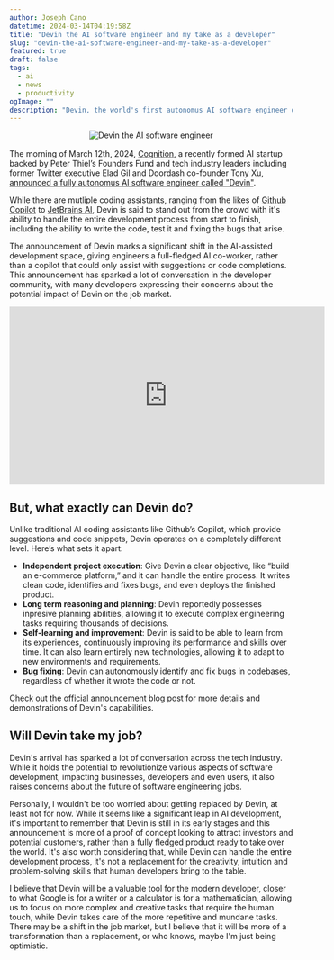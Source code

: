 ```yaml
---
author: Joseph Cano
datetime: 2024-03-14T04:19:58Z
title: "Devin the AI software engineer and my take as a developer"
slug: "devin-the-ai-software-engineer-and-my-take-as-a-developer"
featured: true
draft: false
tags:
  - ai
  - news
  - productivity
ogImage: ""
description: "Devin, the world's first autonomus AI software engineer developed by Cognition, is a revolutionary program designed to combat the increasing demand for software engineers."
---
```


<div style="text-align:center;margin-bottom:1rem;">
  <img src="/thumbnails/devin.png" alt="Devin the AI software engineer"/>
</div>

The morning of March 12th, 2024, [Cognition](https://www.cognition-labs.com), a recently formed AI startup backed by Peter Thiel’s Founders Fund and tech industry leaders including former Twitter executive Elad Gil and Doordash co-founder Tony Xu, [announced a fully autonomus AI software engineer called "Devin"](https://twitter.com/cognition_labs/status/1767548763134964000).

While there are mutliple coding assistants, ranging from the likes of [Github Copilot](https://github.com/features/copilot) to [JetBrains AI](https://www.jetbrains.com/ai/), Devin is said to stand out from the crowd with it's ability to handle the entire development process from start to finish, including the ability to write the code, test it and fixing the bugs that arise.

The announcement of Devin marks a significant shift in the AI-assisted development space, giving engineers a full-fledged AI co-worker, rather than a copilot that could only assist with suggestions or code completions. This announcement has sparked a lot of conversation in the developer community, with many developers expressing their concerns about the potential impact of Devin on the job market.

<iframe width="560" height="315" src="https://www.youtube.com/embed/fjHtjT7GO1c?si=kzM6HwqM64dTFtBj&amp;controls=0" title="YouTube video player" frameborder="0" allow="accelerometer; autoplay; clipboard-write; encrypted-media; gyroscope; picture-in-picture; web-share" allowfullscreen></iframe>

## But, what exactly can Devin do?

Unlike traditional AI coding assistants like Github’s Copilot, which provide suggestions and code snippets, Devin operates on a completely different level. Here’s what sets it apart:

- **Independent project execution**: Give Devin a clear objective, like “build an e-commerce platform,” and it can handle the entire process. It writes clean code, identifies and fixes bugs, and even deploys the finished product.
- **Long term reasoning and planning**: Devin reportedly possesses inpresive planning abilities, allowing it to execute complex engineering tasks requiring thousands of decisions.
- **Self-learning and improvement**: Devin is said to be able to learn from its experiences, continuously improving its performance and skills over time. It can also learn entirely new technologies, allowing it to adapt to new environments and requirements.
- **Bug fixing**: Devin can autonomously identify and fix bugs in codebases, regardless of whether it wrote the code or not.

Check out the [official announcement](https://www.cognition-labs.com/blog) blog post for more details and demonstrations of Devin's capabilities.

## Will Devin take my job?

Devin's arrival has sparked a lot of conversation across the tech industry. While it holds the potential to revolutionize various aspects of software development, impacting businesses, developers and even users, it also raises concerns about the future of software engineering jobs.

Personally, I wouldn't be too worried about getting replaced by Devin, at least not for now. While it seems like a significant leap in AI development, it's important to remember that Devin is still in its early stages and this announcement is more of a proof of concept looking to attract investors and potential customers, rather than a fully fledged product ready to take over the world. It's also worth considering that, while Devin can handle the entire development process, it's not a replacement for the creativity, intuition and problem-solving skills that human developers bring to the table.

I believe that Devin will be a valuable tool for the modern developer, closer to what Google is for a writer or a calculator is for a mathematician, allowing us to focus on more complex and creative tasks that require the human touch, while Devin takes care of the more repetitive and mundane tasks. There may be a shift in the job market, but I believe that it will be more of a transformation than a replacement, or who knows, maybe I'm just being optimistic.